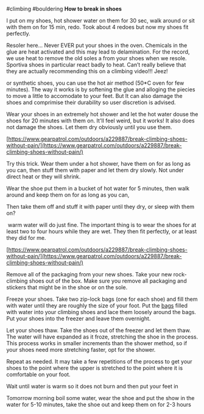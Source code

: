 #climbing
#bouldering
**How to break in shoes**

  

I put on my shoes, hot shower water on them for 30 sec, walk around or sit with them on for 15 min, redo. Took about 4 redoes but now my shoes fit perfectly.



  

Resoler here... Never EVER put your shoes in the oven. Chemicals in the glue are heat activated and this may lead to delamination. For the record, we use heat to remove the old soles a from your shoes when we resole. Sportiva shoes in particular react badly to heat. Can’t really believe that they are actually recommending this on a climbing video!!! Jeez!

  

or synthetic shoes, you can use the hot air method (50*C oven for few minutes). The way it works is by softening the glue and alloging the piecies to move a little to accomodate to your feet. But It can also damage the shoes and comprimise their durability so user discretion is advised.

  

Wear your shoes in an extremely hot shower and let the hot water douse the shoes for 20 minutes with them on. It'll feel weird, but it works! It also does not damage the shoes. Let them dry obviously until you use them.

  

[https://www.gearpatrol.com/outdoors/a229887/break-climbing-shoes-without-pain/](https://www.gearpatrol.com/outdoors/a229887/break-climbing-shoes-without-pain/)

  

Try this trick. Wear them under a hot shower, have them on for as long as you can, then stuff them with paper and let them dry slowly. Not under direct heat or they will shrink.

  

Wear the shoe put them in a bucket of hot water for 5 minutes, then walk around and keep them on for as long as you can,

Then take them off and stuff it with paper until they dry, or sleep with them on?

  

 warm water will do just fine. The important thing is to wear the shoes for at least two to four hours while they are wet. They then fit perfectly, or at least they did for me.

  

[https://www.gearpatrol.com/outdoors/a229887/break-climbing-shoes-without-pain/](https://www.gearpatrol.com/outdoors/a229887/break-climbing-shoes-without-pain/)

Remove all of the packaging from your new shoes. Take your new rock-climbing shoes out of the box. Make sure you remove all packaging and stickers that might be in the shoe or on the sole.

Freeze your shoes. Take two zip-lock bags (one for each shoe) and fill them with water until they are roughly the size of your foot. Put the [bags](https://www.gearpatrol.com/style/a198853/best-weekender-bags-every-getaway/) filled with water into your climbing shoes and lace them loosely around the bags. Put your shoes into the freezer and leave them overnight.

Let your shoes thaw. Take the shoes out of the freezer and let them thaw. The water will have expanded as it froze, stretching the shoe in the process. This process works in smaller increments than the shower method, so if your shoes need more stretching faster, opt for the shower.

Repeat as needed. It may take a few repetitions of the process to get your shoes to the point where the upper is stretched to the point where it is comfortable on your foot.

  

Wait until water is warm so it does not burn and then put your feet in 

Tomorrow morning boil some water, wear the shoe and put the show in the water for 5-10 minutes, take the shoe out and keep them on for 2-3 hours